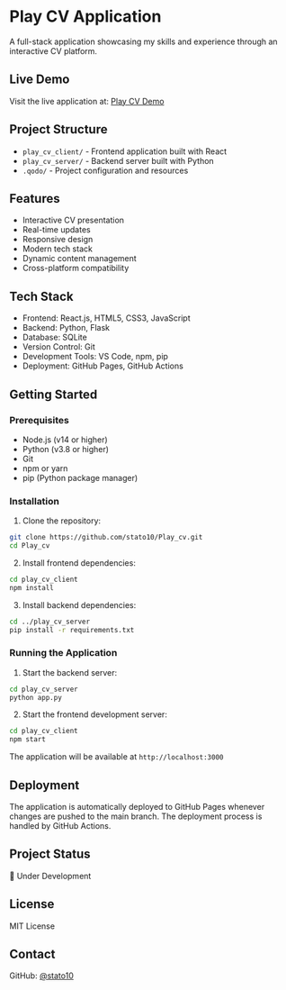 # Play CV Application

A full-stack application showcasing my skills and experience through an interactive CV platform.

## Live Demo

Visit the live application at: [Play CV Demo](https://stato10.github.io/Play_cv/)

## Project Structure

- `play_cv_client/` - Frontend application built with React
- `play_cv_server/` - Backend server built with Python
- `.qodo/` - Project configuration and resources

## Features

- Interactive CV presentation
- Real-time updates
- Responsive design
- Modern tech stack
- Dynamic content management
- Cross-platform compatibility

## Tech Stack

- Frontend: React.js, HTML5, CSS3, JavaScript
- Backend: Python, Flask
- Database: SQLite
- Version Control: Git
- Development Tools: VS Code, npm, pip
- Deployment: GitHub Pages, GitHub Actions

## Getting Started

### Prerequisites

- Node.js (v14 or higher)
- Python (v3.8 or higher)
- Git
- npm or yarn
- pip (Python package manager)

### Installation

1. Clone the repository:
```bash
git clone https://github.com/stato10/Play_cv.git
cd Play_cv
```

2. Install frontend dependencies:
```bash
cd play_cv_client
npm install
```

3. Install backend dependencies:
```bash
cd ../play_cv_server
pip install -r requirements.txt
```

### Running the Application

1. Start the backend server:
```bash
cd play_cv_server
python app.py
```

2. Start the frontend development server:
```bash
cd play_cv_client
npm start
```

The application will be available at `http://localhost:3000`

## Deployment

The application is automatically deployed to GitHub Pages whenever changes are pushed to the main branch. The deployment process is handled by GitHub Actions.

## Project Status

🚧 Under Development

## License

MIT License

## Contact

GitHub: [@stato10](https://github.com/stato10) 